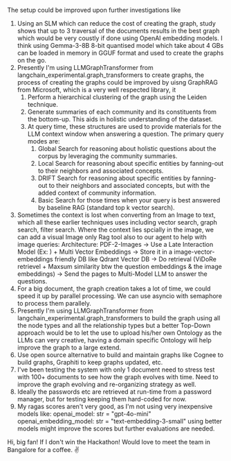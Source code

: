 The setup could be improved upon further investigations like
1. Using an SLM which can reduce the cost of creating the graph, study shows that up to 3 traversal of the documents results in the best graph which would be very coustly if done using OpenAI embedding models. I think using Gemma-3-8B 8-bit quantised model which take about 4 GBs can be loaded in memory in GGUF format and used to create the graphs on the go. 
2. Presently I'm using LLMGraphTransformer from langchain_experimental.graph_transformers to create graphs, the process of creating the graphs could be improved by uisng GraphRAG from Microsoft, which is a very well respected library, it 
    1. Perform a hierarchical clustering of the graph using the Leiden technique.
    2. Generate summaries of each community and its constituents from the bottom-up. This aids in holistic understanding of the dataset.
    3. At query time, these structures are used to provide materials for the LLM context window when answering a question. The primary query modes are:
        1. Global Search for reasoning about holistic questions about the corpus by leveraging the community summaries.
        2. Local Search for reasoning about specific entities by fanning-out to their neighbors and associated concepts.
        3. DRIFT Search for reasoning about specific entities by fanning-out to their neighbors and associated concepts, but with the added context of community information.
        4. Basic Search for those times when your query is best answered by baseline RAG (standard top k vector search).
3. Sometimes the context is lost when converting from an Image to text, which all these earlier techniques uses including vector search, graph search, filter search. Where the context lies spcially in the image, we can add a visual Image only Rag tool also to our agent to help with image queries:
Architecture:
PDF-2-Images -> Use a Late Interaction Model (Ex: ) + Multi Vector Embeddings -> Store it in a image-vector-embeddings friendly DB like Qdrant Vector DB -> Do retrieval (ViDoRe retrievel + Maxsum similarity btw the question embeddings & the image embeddings) -> Send the pages to Multi-Model LLM to answer the questions.
4. For a big document, the graph creation takes a lot of time, we could speed it up by parallel processing. We can use asyncio with semaphore to process them parallely.
5. Presently I'm using LLMGraphTransformer from langchain_experimental.graph_transformers to build the graph using all the node types and all the relationship types but a better Top-Down approach would be to let the use to upload his/her own Ontology as the LLMs can very creative, having a domain specific Ontology will help improve the graph to a large extend. 
6. Use open source alternative to build and maintain graphs like Cognee to build graphs, Graphiti to keep graphs updated, etc.
7. I've been testing the system with only 1 document need to stress test with 100+ documents to see how the graph evolves with time. Need to improve the graph evolving and re-organizing strategy as well.
8. Ideally the passwords etc are retrieved at run-time from a password manager, but for testing keeping them hard-coded for now.
9. My ragas scores aren't very good, as I'm not using very inexpensive models like:
    openai_model: str = "gpt-4o-mini"
    openai_embedding_model: str = "text-embedding-3-small"
    using better models might improve the scores but further evaluations are needed.


Hi, big fan!
If I don't win the Hackathon! Would love to meet the team in Bangalore for a coffee. ✌️